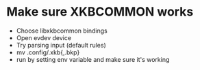 # Make sure XKBCOMMON works

- Choose libxkbcommon bindings
- Open evdev device
- Try parsing input (default rules)
- mv .config/.xkb{,.bkp}
- run by setting env variable and make sure it's working

